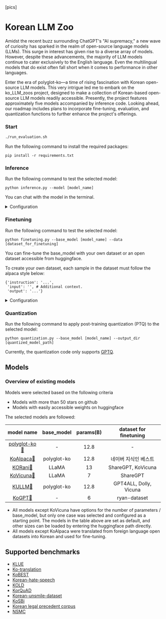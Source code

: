 [pics]


# Korean LLM Zoo


Amidst the recent buzz surrounding ChatGPT's "AI supremacy," a new wave of curiosity has sparked in the realm of open-source language models (LLMs). This surge in interest has given rise to a diverse array of models. However, despite these advancements, the majority of LLM models continue to cater exclusively to the English language. Even the multilingual models that do exist often fall short when it comes to performance in other languages.

Enter the era of polyglot-ko—a time of rising fascination with Korean open-source LLM models. This very intrigue led me to embark on the ko_LLM_zoos project, designed to make a collection of Korean-based open-source LLM models readily accessible. Presently, the project features approximately five models accompanied by inference code. Looking ahead, our roadmap includes plans to incorporate fine-tuning, evaluation, and quantization functions to further enhance the project's offerings.

### Start 
```bash
./run_evaluation.sh
```



Run the following command to install the required packages:
```
pip install -r requirements.txt
```
### Inference
Run the following command to test the selected model:

```
python inference.py --model [model_name]
```
You can chat with the model in the terminal.

<details>
<summary>Configuration</summary>
<div markdown="1">

```
usage: inference.py [-h] --model MODEL [--max_new_token MAX_NEW_TOKEN] [--temp TEMP] [--top_p TOP_P] [--use_gradio] [--stream]
                    [--use_gpu USE_GPU] [--quant {gptq,int8,fp4,nf4,nf4-dq,np4-dq-comp_bf16}] [--gptq_weights GPTQ_WEIGHTS]

options:
  -h, --help            show this help message and exit
  --model MODEL         choose one model from [polygolot-ko, ko-alpaca, kullm, korani-v3, kovicuna, kogpt] or use saved path
  --max_new_token MAX_NEW_TOKEN
                        The maximum numbers of tokens to generate, ignoring the number of tokens in the prompt
  --temp TEMP           A value used to modulate the next token probabilities. Higher values increase randomness.
  --top_p TOP_P         A value that controls the determinism with which the model generates responses. Higher values increase the
                        diversity of responses.
  --use_gradio          Use gradio for chat UI
  --stream              Use streaming for chat
  --use_gpu USE_GPU     The number of GPUs to use. If you want to use 0 and 1, enter '0, 1'
  --quant {gptq,int8,fp4,nf4,nf4-dq,np4-dq-comp_bf16}
                        Chosse quantization method. Note that the 'gptq' option must be preceded by quantization.py and use the stored
                        weights
  --gptq_weights GPTQ_WEIGHTS
                        The path where the model weight quantized via GPTQ is stored. If not specified, the gptq model will not be
                        available.
```

</div>
</details>

### Finetuning
Run the following command to test the selected model:

```
python finetuning.py --base_model [model_name] --data [dataset_for_finetuning]
```
You can fine-tune the base_model with your own dataset or an open dataset accessible from huggingface.

To create your own dataset, each sample in the dataset must follow the alpaca style below:
```
{'instruction': '...',
 'input': '', # Additional context. 
 'output': '...'}
```

<details>
<summary>Configuration</summary>
<div markdown="1">

```
usage: finetuning.py [-h] [--base_model BASE_MODEL] --data_path DATA_PATH [--args.output_dir ARGS.OUTPUT_DIR] [--use_gpu USE_GPU] [--batch_size BATCH_SIZE]
                     [--num_epochs NUM_EPOCHS] [--learning_rate LEARNING_RATE] [--cutoff_len CUTOFF_LEN] [--resume_from_checkpoint RESUME_FROM_CHECKPOINT]
                     [--val_set_size VAL_SET_SIZE] [--eval_step EVAL_STEP] [--finetuning_method FINETUNING_METHOD] [--lora_r LORA_R] [--lora_alpha LORA_ALPHA]
                     [--lora_dropout LORA_DROPOUT] [--lora_target_modules LORA_TARGET_MODULES] [--train_on_inputs TRAIN_ON_INPUTS] [--group_by_length GROUP_BY_LENGTH]
                     [--wandb_project WANDB_PROJECT] [--wandb_run_name WANDB_RUN_NAME]

options:
  -h, --help            show this help message and exit
  --base_model BASE_MODEL
                        choose one model from [polygolot-ko, ko-alpaca, kullm, korani-v3, kovicuna, kogpt] or use saved path. The default is 'kullm'
  --data_path DATA_PATH
                        set your dataset path. the dataset must contain the keys: instruction, input and output
  --output_dir OUTPUT_DIR
                        save path for trained model weights
  --use_gpu USE_GPU     The number of GPUs to use. If you want to use 0 and 1, enter '0, 1'
  --batch_size BATCH_SIZE
  --num_epochs NUM_EPOCHS
  --learning_rate LEARNING_RATE
  --cutoff_len CUTOFF_LEN
                        The maximum number of input tokens
  --resume_from_checkpoint RESUME_FROM_CHECKPOINT
                        Either training checkpoint or final adapter
  --val_set_size VAL_SET_SIZE
  --eval_step EVAL_STEP
                        Step unit to perform evaluation and checkpoint storage
  --finetuning_method FINETUNING_METHOD
                        Finetuning method. choose one of [lora, qlora]
  --lora_r LORA_R
  --lora_alpha LORA_ALPHA
  --lora_dropout LORA_DROPOUT
  --lora_target_modules LORA_TARGET_MODULES
  --train_on_inputs TRAIN_ON_INPUTS
                        If False, masks out inputs in loss
  --group_by_length GROUP_BY_LENGTH
                        Whether or not to group together samples of roughly the same length in the training dataset. If True, faster, but produces an odd training loss curve
  --wandb_project WANDB_PROJECT
  --wandb_run_name WANDB_RUN_NAME
                        Choose one of [false, gradients, all]. 'all' option may occur error: RuntimeError: 'histogram_cpu' not implemented for 'Char'
```

</div>
</details>

### Quantization
Run the following command to apply post-training quantization (PTQ) to the selected model:

```
python quantization.py --base_model [model_name] --output_dir [quantized_model_path]
```

Currently, the quantization code only supports [GPTQ](https://arxiv.org/abs/2210.17323).

## Models
### Overview of existing models
Models were selected based on the following criteria

- Models with more than 50 stars on github
- Models with easily accessible weights on huggingface

The selected models are followed:

|model name|base_model|params(B)|dataset for finetuning|
|:--------:|:--------:|:-------:|:--------------------:|
|[polyglot-ko](https://github.com/EleutherAI/polyglot)[🤗](https://huggingface.co/EleutherAI/polyglot-ko-12.8b)|-|12.8|-|
|[KoAlpaca](https://github.com/Beomi/KoAlpaca)[🤗](https://huggingface.co/beomi/KoAlpaca-Polyglot-12.8B)|polyglot-ko|12.8|네이버 지식인 베스트|
|[KORani](https://github.com/krafton-ai/KORani)[🤗](https://huggingface.co/KRAFTON/KORani-v3-13B)|LLaMA|13|ShareGPT, KoVicuna|
|[KoVicuna](https://github.com/melodysdreamj/KoVicuna)[🤗](https://huggingface.co/junelee/ko_vicuna_7b)|LLaMA|7|ShareGPT|
|[KULLM](https://github.com/nlpai-lab/KULLM)[🤗](https://huggingface.co/nlpai-lab/kullm-polyglot-12.8b-v2)|polyglot-ko|12.8|GPT4ALL, Dolly, Vicuna|
|[KoGPT](https://github.com/kakaobrain/kogpt)[🤗](https://huggingface.co/kakaobrain/kogpt)|-|6|ryan-dataset|

- All models except KoVicuna have options for the number of parameters / base_model, but only one case was selected and configured as a starting point.
The models in the table above are set as default, and other sizes can be loaded by entering the huggingface path directly.
- All models except KoAlpaca were translated from foreign language open datasets into Korean and used for fine-tuning.

## Supported benchmarks
- [KLUE](https://klue-benchmark.com/)
- [Ko-translation](https://huggingface.co/datasets/Moo/korean-parallel-corpora)
- [KoBEST](https://huggingface.co/datasets/skt/kobest_v1)
- [Korean-hate-speech](https://github.com/kocohub/korean-hate-speech)
- [KOLD](https://github.com/boychaboy/KOLD)
- [KorQuAD](https://korquad.github.io/KorQuad%201.0/)
- [Korean-unsmile-dataset](https://github.com/smilegate-ai/korean_unsmile_dataset)
- [KoSBi](https://github.com/naver-ai/korean-safety-benchmarks)
- [Korean legal precedent corpus](https://github.com/lbox-kr/lbox-open)
- [NSMC](https://github.com/e9t/nsmc)
